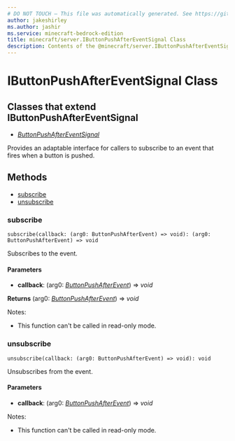 ```yaml
---
# DO NOT TOUCH — This file was automatically generated. See https://github.com/mojang/minecraftapidocsgenerator to modify descriptions, examples, etc.
author: jakeshirley
ms.author: jashir
ms.service: minecraft-bedrock-edition
title: minecraft/server.IButtonPushAfterEventSignal Class
description: Contents of the @minecraft/server.IButtonPushAfterEventSignal class.
---
```

# IButtonPushAfterEventSignal Class

## Classes that extend IButtonPushAfterEventSignal
- [*ButtonPushAfterEventSignal*](ButtonPushAfterEventSignal.md)

Provides an adaptable interface for callers to subscribe to an event that fires when a button is pushed.

## Methods
- [subscribe](#subscribe)
- [unsubscribe](#unsubscribe)

### **subscribe**
`
subscribe(callback: (arg0: ButtonPushAfterEvent) => void): (arg0: ButtonPushAfterEvent) => void
`

Subscribes to the event.

#### **Parameters**
- **callback**: (arg0: [*ButtonPushAfterEvent*](ButtonPushAfterEvent.md)) => *void*

**Returns** (arg0: [*ButtonPushAfterEvent*](ButtonPushAfterEvent.md)) => *void*
  
Notes:
- This function can't be called in read-only mode.

### **unsubscribe**
`
unsubscribe(callback: (arg0: ButtonPushAfterEvent) => void): void
`

Unsubscribes from the event.

#### **Parameters**
- **callback**: (arg0: [*ButtonPushAfterEvent*](ButtonPushAfterEvent.md)) => *void*
  
Notes:
- This function can't be called in read-only mode.
